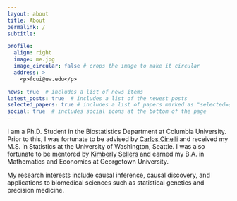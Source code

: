 ```yaml
---
layout: about
title: About
permalink: /
subtitle: 

profile:
  align: right
  image: me.jpg
  image_circular: false # crops the image to make it circular
  address: >
    <p>fcui@uw.edu</p>

news: true  # includes a list of news items
latest_posts: true  # includes a list of the newest posts
selected_papers: true # includes a list of papers marked as "selected={true}"
social: true  # includes social icons at the bottom of the page
---
```


I am a Ph.D. Student in the Biostatistics Department at Columbia University. Prior to this, I was fortunate to be advised by [Carlos Cinelli](https://carloscinelli.com/) and received my M.S. in Statistics at the University of Washington, Seattle. I was also fortunate to be mentored by [Kimberly Sellers](http://www.kimflaggsellers.com) and earned my B.A. in Mathematics and Economics at Georgetown University.

My research interests include causal inference, causal discovery, and applications to biomedical sciences such as statistical genetics and precision medicine.